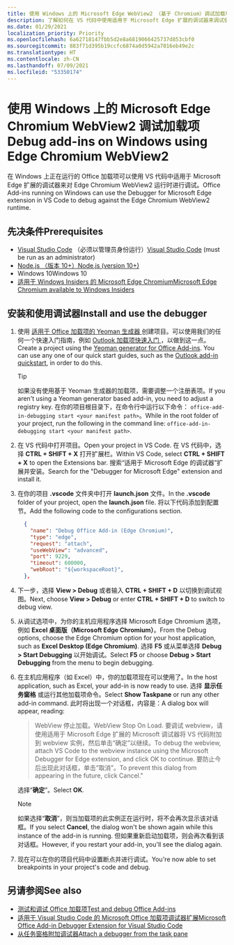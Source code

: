 ```yaml
---
title: 使用 Windows 上的 Microsoft Edge WebView2 （基于 Chromium）调试加载项
description: 了解如何在 VS 代码中使用适用于 Microsoft Edge 扩展的调试器来调试使用 Microsoft Edge WebView2（基于 Chromium）的 Office 加载项。
ms.date: 01/29/2021
localization_priority: Priority
ms.openlocfilehash: 6a62718147fbb5d2e8a6819066425737d853cbf0
ms.sourcegitcommit: 883f71d395b19ccfc6874a0d5942a7016eb49e2c
ms.translationtype: HT
ms.contentlocale: zh-CN
ms.lasthandoff: 07/09/2021
ms.locfileid: "53350174"
---
```

# <a name="debug-add-ins-on-windows-using-edge-chromium-webview2"></a><span data-ttu-id="5b339-103">使用 Windows 上的 Microsoft Edge Chromium WebView2 调试加载项</span><span class="sxs-lookup"><span data-stu-id="5b339-103">Debug add-ins on Windows using Edge Chromium WebView2</span></span>

<span data-ttu-id="5b339-104">在 Windows 上正在运行的 Office 加载项可以使用 VS 代码中适用于 Microsoft Edge 扩展的调试器来对 Edge Chromium WebView2 运行时进行调试。</span><span class="sxs-lookup"><span data-stu-id="5b339-104">Office Add-ins running on Windows can use the Debugger for Microsoft Edge extension in VS Code to debug against the Edge Chromium WebView2 runtime.</span></span>

## <a name="prerequisites"></a><span data-ttu-id="5b339-105">先决条件</span><span class="sxs-lookup"><span data-stu-id="5b339-105">Prerequisites</span></span>

- <span data-ttu-id="5b339-106">[Visual Studio Code](https://code.visualstudio.com/) （必须以管理员身份运行）</span><span class="sxs-lookup"><span data-stu-id="5b339-106">[Visual Studio Code](https://code.visualstudio.com/) (must be run as an administrator)</span></span>
- [<span data-ttu-id="5b339-107">Node.js （版本 10+）</span><span class="sxs-lookup"><span data-stu-id="5b339-107">Node.js (version 10+)</span></span>](https://nodejs.org/)
- <span data-ttu-id="5b339-108">Windows 10</span><span class="sxs-lookup"><span data-stu-id="5b339-108">Windows 10</span></span>
- [<span data-ttu-id="5b339-109"> 适用于 Windows Insiders 的 Microsoft Edge Chromium</span><span class="sxs-lookup"><span data-stu-id="5b339-109">Microsoft Edge Chromium available to Windows Insiders</span></span>](https://www.microsoftedgeinsider.com/)

## <a name="install-and-use-the-debugger"></a><span data-ttu-id="5b339-110">安装和使用调试器</span><span class="sxs-lookup"><span data-stu-id="5b339-110">Install and use the debugger</span></span>

1. <span data-ttu-id="5b339-111">使用 [ 适用于 Office 加载项的 Yeoman 生成器 ](https://github.com/OfficeDev/generator-office) 创建项目。可以使用我们的任何一个快速入门指南，例如 [Outlook 加载项快速入门 ](../quickstarts/outlook-quickstart.md)，以做到这一点。</span><span class="sxs-lookup"><span data-stu-id="5b339-111">Create a project using the [Yeoman generator for Office Add-ins](https://github.com/OfficeDev/generator-office). You can use any one of our quick start guides, such as the [Outlook add-in quickstart](../quickstarts/outlook-quickstart.md), in order to do this.</span></span>

    > [!TIP]
    > <span data-ttu-id="5b339-112">如果没有使用基于 Yeoman 生成器的加载项，需要调整一个注册表项。</span><span class="sxs-lookup"><span data-stu-id="5b339-112">If you aren't using a Yeoman generator based add-in, you need to adjust a registry key.</span></span> <span data-ttu-id="5b339-113">在你的项目根目录下，在命令行中运行以下命令： `office-add-in-debugging start <your manifest path>`。</span><span class="sxs-lookup"><span data-stu-id="5b339-113">While in the root folder of your project, run the following in the command line: `office-add-in-debugging start <your manifest path>`.</span></span>

1. <span data-ttu-id="5b339-114">在 VS 代码中打开项目。</span><span class="sxs-lookup"><span data-stu-id="5b339-114">Open your project in VS Code.</span></span> <span data-ttu-id="5b339-115">在 VS 代码中，选择 **CTRL + SHIFT + X** 打开扩展栏。</span><span class="sxs-lookup"><span data-stu-id="5b339-115">Within VS Code, select **CTRL + SHIFT + X** to open the Extensions bar.</span></span> <span data-ttu-id="5b339-116">搜索“适用于 Microsoft Edge 的调试器”扩展并安装。</span><span class="sxs-lookup"><span data-stu-id="5b339-116">Search for the "Debugger for Microsoft Edge" extension and install it.</span></span>

1. <span data-ttu-id="5b339-117">在你的项目 **.vscode** 文件夹中打开 **launch.json** 文件。</span><span class="sxs-lookup"><span data-stu-id="5b339-117">In the **.vscode** folder of your project, open the **launch.json** file.</span></span> <span data-ttu-id="5b339-118">将以下代码添加到配置节。</span><span class="sxs-lookup"><span data-stu-id="5b339-118">Add the following code to the configurations section.</span></span>

      ```JSON
        {
          "name": "Debug Office Add-in (Edge Chromium)",
          "type": "edge",
          "request": "attach",
          "useWebView": "advanced",
          "port": 9229,
          "timeout": 600000,
          "webRoot": "${workspaceRoot}",
        },
      ```

1. <span data-ttu-id="5b339-119">下一步，选择 **View > Debug** 或者输入 **CTRL + SHIFT + D** 以切换到调试视图。</span><span class="sxs-lookup"><span data-stu-id="5b339-119">Next, choose  **View > Debug** or enter **CTRL + SHIFT + D** to switch to debug view.</span></span>

1. <span data-ttu-id="5b339-120">从调试选项中，为你的主机应用程序选择 Microsoft Edge Chromium 选项，例如 **Excel 桌面版（Microsoft Edge Chromium）**。</span><span class="sxs-lookup"><span data-stu-id="5b339-120">From the Debug options, choose the Edge Chromium option for your host application, such as **Excel Desktop (Edge Chromium)**.</span></span> <span data-ttu-id="5b339-121">选择 **F5** 或从菜单选择 **Debug > Start Debugging** 以开始调试。</span><span class="sxs-lookup"><span data-stu-id="5b339-121">Select **F5** or choose **Debug > Start Debugging** from the menu to begin debugging.</span></span>

1. <span data-ttu-id="5b339-122">在主机应用程序（如 Excel）中，你的加载项现在可以使用了。</span><span class="sxs-lookup"><span data-stu-id="5b339-122">In the host application, such as Excel, your add-in is now ready to use.</span></span> <span data-ttu-id="5b339-123">选择 **显示任务窗格** 或运行其他加载项命令。</span><span class="sxs-lookup"><span data-stu-id="5b339-123">Select **Show Taskpane** or run any other add-in command.</span></span> <span data-ttu-id="5b339-124">此时将出现一个对话框，内容是：</span><span class="sxs-lookup"><span data-stu-id="5b339-124">A dialog box will appear, reading:</span></span>

    > <span data-ttu-id="5b339-125">WebView 停止加载。</span><span class="sxs-lookup"><span data-stu-id="5b339-125">WebView Stop On Load.</span></span>
    > <span data-ttu-id="5b339-126">要调试 webview，请使用适用于 Microsoft Edge 扩展的 Microsoft 调试器将 VS 代码附加到 webview 实例，然后单击“确定”以继续。</span><span class="sxs-lookup"><span data-stu-id="5b339-126">To debug the webview, attach VS Code to the webview instance using the Microsoft Debugger for Edge extension, and click OK to continue.</span></span> <span data-ttu-id="5b339-127">要防止今后出现此对话框，单击“取消”。</span><span class="sxs-lookup"><span data-stu-id="5b339-127">To prevent this dialog from appearing in the future, click Cancel."</span></span>

    <span data-ttu-id="5b339-128">选择“**确定**”。</span><span class="sxs-lookup"><span data-stu-id="5b339-128">Select **OK**.</span></span>

    > [!NOTE]
    > <span data-ttu-id="5b339-129">如果选择“**取消**”，则当加载项的此实例正在运行时，将不会再次显示该对话框。</span><span class="sxs-lookup"><span data-stu-id="5b339-129">If you select **Cancel**, the dialog won't be shown again while this instance of the add-in is running.</span></span> <span data-ttu-id="5b339-130">但如果重新启动加载项，则会再次看到该对话框。</span><span class="sxs-lookup"><span data-stu-id="5b339-130">However, if you restart your add-in, you'll see the dialog again.</span></span>

1. <span data-ttu-id="5b339-131">现在可以在你的项目代码中设置断点并进行调试。</span><span class="sxs-lookup"><span data-stu-id="5b339-131">You're now able to set breakpoints in your project's code and debug.</span></span>

## <a name="see-also"></a><span data-ttu-id="5b339-132">另请参阅</span><span class="sxs-lookup"><span data-stu-id="5b339-132">See also</span></span>

- [<span data-ttu-id="5b339-133">测试和调试 Office 加载项</span><span class="sxs-lookup"><span data-stu-id="5b339-133">Test and debug Office Add-ins</span></span>](test-debug-office-add-ins.md)
- [<span data-ttu-id="5b339-134">适用于 Visual Studio Code 的 Microsoft Office 加载项调试器扩展</span><span class="sxs-lookup"><span data-stu-id="5b339-134">Microsoft Office Add-in Debugger Extension for Visual Studio Code</span></span>](debug-with-vs-extension.md)
- [<span data-ttu-id="5b339-135">从任务窗格附加调试器</span><span class="sxs-lookup"><span data-stu-id="5b339-135">Attach a debugger from the task pane</span></span>](attach-debugger-from-task-pane.md)